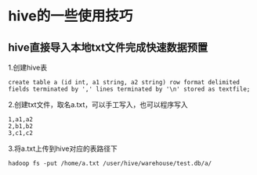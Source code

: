 # hive的一些使用技巧
## hive直接导入本地txt文件完成快速数据预置
1.创建hive表
```text
create table a (id int, a1 string, a2 string) row format delimited fields terminated by ',' lines terminated by '\n' stored as textfile;
```
2.创建txt文件，取名a.txt，可以手工写入，也可以程序写入
```text
1,a1,a2
2,b1,b2
3,c1,c2
```
3.将a.txt上传到hive对应的表路径下
```text
hadoop fs -put /home/a.txt /user/hive/warehouse/test.db/a/
```

